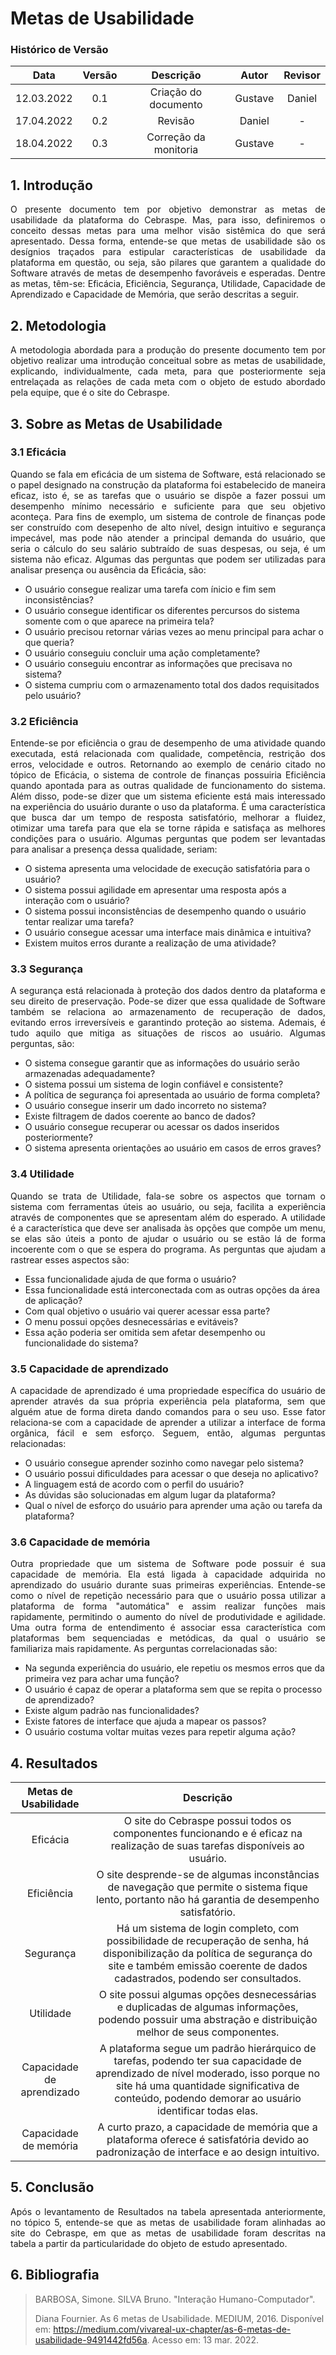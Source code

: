 # Metas de Usabilidade

### Histórico de Versão

|    Data    | Versão |       Descrição       |  Autor  | Revisor |
| :--------: | :----: | :-------------------: | :-----: | :-----: |
| 12.03.2022 |  0.1   | Criação do documento  | Gustave | Daniel  |
| 17.04.2022 |  0.2   |        Revisão        | Daniel  |    -    |
| 18.04.2022 |  0.3   | Correção da monitoria | Gustave |    -    |

## 1. Introdução

<p style="text-align: justify;">
O presente documento tem por objetivo demonstrar as metas de usabilidade da plataforma do Cebraspe. Mas, para isso, definiremos o conceito dessas metas para uma melhor visão sistêmica do que será apresentado. Dessa forma, entende-se que metas de usabilidade são os desígnios traçados para estipular características de usabilidade da plataforma em questão, ou seja, são pilares que garantem a qualidade do Software através de metas de desempenho favoráveis e esperadas. Dentre as metas, têm-se: Eficácia, Eficiência, Segurança, Utilidade, Capacidade de Aprendizado e Capacidade de Memória, que serão descritas a seguir.
</p>

## 2. Metodologia

<p style="text-align: justify;">
A metodologia abordada para a produção do presente documento tem por objetivo realizar uma introdução conceitual sobre as metas de usabilidade, explicando, individualmente, cada meta, para que posteriormente seja entrelaçada as relações de cada meta com o objeto de estudo abordado pela equipe, que é o site do Cebraspe.
</p>

## 3. Sobre as Metas de Usabilidade

### 3.1 Eficácia

<p style="text-align: justify;">
Quando se fala em eficácia de um sistema de Software, está relacionado se o papel designado na construção da plataforma foi estabelecido de maneira eficaz, isto é, se as tarefas que o usuário se dispõe a fazer possui um desempenho mínimo necessário e suficiente para que seu objetivo aconteça. Para fins de exemplo, um sistema de controle de finanças pode ser construído com desepenho de alto nível, design intuitivo e segurança impecável, mas pode não atender a principal demanda do usuário, que seria o cálculo do seu salário subtraído de suas despesas, ou seja, é um sistema não eficaz. Algumas das perguntas que podem ser utilizadas para analisar presença ou ausência da Eficácia, são:</p>

- O usuário consegue realizar uma tarefa com ínicio e fim sem inconsistências?
- O usuário consegue identificar os diferentes percursos do sistema somente com o que aparece na primeira tela?
- O usuário precisou retornar várias vezes ao menu principal para achar o que queria?
- O usuário conseguiu concluir uma ação completamente?
- O usuário conseguiu encontrar as informações que precisava no sistema?
- O sistema cumpriu com o armazenamento total dos dados requisitados pelo usuário?

### 3.2 Eficiência

<p style="text-align: justify;">
Entende-se por eficiência o grau de desempenho de uma atividade quando executada, está relacionada com qualidade, competência, restrição dos erros, velocidade e outros. Retornando ao exemplo de cenário citado no tópico de Eficácia, o sistema de controle de finanças possuiria Eficiência quando apontada para as outras qualidade de funcionamento do sistema. Além disso, pode-se dizer que um sistema eficiente está mais interessado na experiência do usuário durante o uso da plataforma. É uma característica que busca dar um tempo de resposta satisfatório, melhorar a fluidez, otimizar uma tarefa para que ela se torne rápida e satisfaça as melhores condições para o usuário. Algumas perguntas que podem ser levantadas para analisar a presença dessa qualidade, seriam: </p>

- O sistema apresenta uma velocidade de execução satisfatória para o usuário?
- O sistema possui agilidade em apresentar uma resposta após a interação com o usuário?
- O sistema possui inconsistências de desempenho quando o usuário tentar realizar uma tarefa?
- O usuário consegue acessar uma interface mais dinâmica e intuitiva?
- Existem muitos erros durante a realização de uma atividade?

### 3.3 Segurança

<p style="text-align: justify;">
A segurança está relacionada à proteção dos dados dentro da plataforma e seu direito de preservação. Pode-se dizer que essa qualidade de Software também se relaciona ao armazenamento de recuperação de dados, evitando erros irreversíveis e garantindo proteção ao sistema. Ademais, é tudo aquilo que mitiga as situações de riscos ao usuário. Algumas perguntas, são:
</p>

- O sistema consegue garantir que as informações do usuário serão armazenadas adequadamente?
- O sistema possui um sistema de login confiável e consistente?
- A política de segurança foi apresentada ao usuário de forma completa?
- O usuário consegue inserir um dado incorreto no sistema?
- Existe filtragem de dados coerente ao banco de dados?
- O usuário consegue recuperar ou acessar os dados inseridos posteriormente?
- O sistema apresenta orientações ao usuário em casos de erros graves?

### 3.4 Utilidade

<p style="text-align: justify;">
Quando se trata de Utilidade, fala-se sobre os aspectos que tornam o sistema com ferramentas úteis ao usuário, ou seja, facilita a experiência através de componentes que se apresentam além do esperado. A utilidade é a característica que deve ser analisada às opções que compõe um menu, se elas são úteis a ponto de ajudar o usuário ou se estão lá de forma incoerente com o que se espera do programa. As perguntas que ajudam a rastrear esses aspectos são:</p>

- Essa funcionalidade ajuda de que forma o usuário?
- Essa funcionalidade está interconectada com as outras opções da área de aplicação?
- Com qual objetivo o usuário vai querer acessar essa parte?
- O menu possui opções desnecessárias e evitáveis?
- Essa ação poderia ser omitida sem afetar desempenho ou funcionalidade do sistema?

### 3.5 Capacidade de aprendizado

<p style="text-align: justify;">
A capacidade de aprendizado é uma propriedade específica do usuário de aprender através da sua própria experiência pela plataforma, sem que alguém atue de forma direta dando comandos para o seu uso. Esse fator relaciona-se com a capacidade de aprender a utilizar a interface de forma orgânica, fácil e sem esforço. Seguem, então, algumas perguntas relacionadas: </p>

- O usuário consegue aprender sozinho como navegar pelo sistema?
- O usuário possui dificuldades para acessar o que deseja no aplicativo?
- A linguagem está de acordo com o perfil do usuário?
- As dúvidas são solucionadas em algum lugar da plataforma?
- Qual o nível de esforço do usuário para aprender uma ação ou tarefa da plataforma?

### 3.6 Capacidade de memória

<p style="text-align: justify;">
Outra propriedade que um sistema de Software pode possuir é sua capacidade de memória. Ela está ligada à capacidade adquirida no aprendizado do usuário durante suas primeiras experiências. Entende-se como o nível de repetição necessário para que o usuário possa utilizar a plataforma de forma "automática" e assim realizar funções mais rapidamente, permitindo o aumento do nível de produtividade e agilidade. Uma outra forma de entendimento é associar essa característica com plataformas bem sequenciadas e metódicas, da qual o usuário se familiariza mais rapidamente. As perguntas correlacionadas são:</p>

- Na segunda experiência do usuário, ele repetiu os mesmos erros que da primeira vez para achar uma função?
- O usuário é capaz de operar a plataforma sem que se repita o processo de aprendizado?
- Existe algum padrão nas funcionalidades?
- Existe fatores de interface que ajuda a mapear os passos?
- O usuário costuma voltar muitas vezes para repetir alguma ação?

## 4. Resultados

|   Metas de Usabilidade    |                                                                                                               Descrição                                                                                                               |
| :-----------------------: | :-----------------------------------------------------------------------------------------------------------------------------------------------------------------------------------------------------------------------------------: |
|         Eficácia          |                                                      O site do Cebraspe possui todos os componentes funcionando e é eficaz na realização de suas tarefas disponíveis ao usuário.                                                      |
|        Eficiência         |                                           O site desprende-se de algumas inconstâncias de navegação que permite o sistema fique lento, portanto não há garantia de desempenho satisfatório.                                           |
|         Segurança         |               Há um sistema de login completo, com possibilidade de recuperação de senha, há disponibilização da política de segurança do site e também emissão coerente de dados cadastrados, podendo ser consultados.               |
|         Utilidade         |                                       O site possui algumas opções desnecessárias e duplicadas de algumas informações, podendo possuir uma abstração e distribuição melhor de seus componentes.                                       |
| Capacidade de aprendizado | A plataforma segue um padrão hierárquico de tarefas, podendo ter sua capacidade de aprendizado de nível moderado, isso porque no site há uma quantidade significativa de conteúdo, podendo demorar ao usuário identificar todas elas. |
|   Capacidade de memória   |                                               A curto prazo, a capacidade de memória que a plataforma oferece é satisfatória devido ao padronização de interface e ao design intuitivo.                                               |

## 5. Conclusão

<p style="text-align: justify;">
Após o levantamento de Resultados na tabela apresentada anteriormente, no tópico 5, entende-se que as metas de usabilidade foram alinhadas ao site do Cebraspe, em que as metas de usabilidade foram descritas na tabela a partir da particularidade do objeto de estudo apresentado.</p>

## 6. Bibliografia

> BARBOSA, Simone. SILVA Bruno. "Interação Humano-Computador".
>
> Diana Fournier. As 6 metas de Usabilidade. MEDIUM, 2016. Disponível em: https://medium.com/vivareal-ux-chapter/as-6-metas-de-usabilidade-9491442fd56a. Acesso em: 13 mar. 2022.
